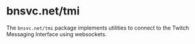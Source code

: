 # bnsvc.net/tmi

The `bnsvc.net/tmi` package implements utilities to connect to the Twitch
Messaging Interface using websockets.
